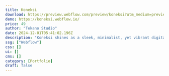 ```yaml
---
title: Koneksi
download: https://preview.webflow.com/preview/koneksi?utm_medium=preview_link&utm_source=designer&utm_content=koneksi&preview=3f3968b5e93ee1e4776513a2faf043e3&workflow=preview
demo: https://koneksi.webflow.io/
price: 49
author: "Tekano Studio"
date: 2024-12-01T05:41:02.196Z
description: "Koneksi shines as a sleek, minimalist, yet vibrant digital marketing agency platform, embodying a style that blends simplicity with a bright, low-contrast aesthetic. Designed to elevate your digital presence, Koneksi provides an intuitively navigable"
ssg: ["Webflow"]
css: []
ui: []
cms: []
category: [Portfolio]
draft: false
---
```

